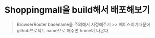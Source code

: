 # Shoppingmall을 build해서 배포해보기
> BrowserRouter basename을 주의해서 지정해주기 >> 베이스이기때문에 github프로젝트 name으로 해주면 home이 나온다
